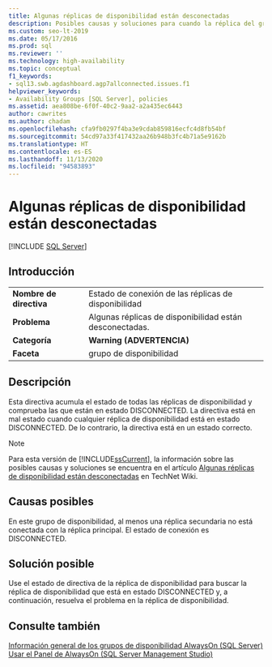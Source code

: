 ```yaml
---
title: Algunas réplicas de disponibilidad están desconectadas
description: Posibles causas y soluciones para cuando la réplica del grupo de disponibilidad está desconectada para un grupo de disponibilidad AlwaysOn de SQL Server.
ms.custom: seo-lt-2019
ms.date: 05/17/2016
ms.prod: sql
ms.reviewer: ''
ms.technology: high-availability
ms.topic: conceptual
f1_keywords:
- sql13.swb.agdashboard.agp7allconnected.issues.f1
helpviewer_keywords:
- Availability Groups [SQL Server], policies
ms.assetid: aea808be-6f0f-40c2-9aa2-a2a435ec6443
author: cawrites
ms.author: chadam
ms.openlocfilehash: cfa9fb0297f4ba3e9cdab859816ecfc4d8fb54bf
ms.sourcegitcommit: 54cd97a33f417432aa26b948b3fc4b71a5e9162b
ms.translationtype: HT
ms.contentlocale: es-ES
ms.lasthandoff: 11/13/2020
ms.locfileid: "94583893"
---
```

# <a name="some-availability-replicas-are-disconnected"></a>Algunas réplicas de disponibilidad están desconectadas
[!INCLUDE [SQL Server](../../../includes/applies-to-version/sqlserver.md)]
    
## <a name="introduction"></a>Introducción  
  
|||  
|-|-|  
|**Nombre de directiva**|Estado de conexión de las réplicas de disponibilidad|  
|**Problema**|Algunas réplicas de disponibilidad están desconectadas.|  
|**Categoría**|**Warning (ADVERTENCIA)**|  
|**Faceta**|grupo de disponibilidad|  
  
## <a name="description"></a>Descripción  
 Esta directiva acumula el estado de todas las réplicas de disponibilidad y comprueba las que están en estado DISCONNECTED. La directiva está en mal estado cuando cualquier réplica de disponibilidad está en estado DISCONNECTED. De lo contrario, la directiva está en un estado correcto.  
  
> [!NOTE]  
>  Para esta versión de [!INCLUDE[ssCurrent](../../../includes/sscurrent-md.md)], la información sobre las posibles causas y soluciones se encuentra en el artículo [Algunas réplicas de disponibilidad están desconectadas](https://go.microsoft.com/fwlink/p/?LinkId=220855) en TechNet Wiki.  
  
## <a name="possible-causes"></a>Causas posibles  
 En este grupo de disponibilidad, al menos una réplica secundaria no está conectada con la réplica principal. El estado de conexión es DISCONNECTED.  
  
## <a name="possible-solution"></a>Solución posible  
 Use el estado de directiva de la réplica de disponibilidad para buscar la réplica de disponibilidad que está en estado DISCONNECTED y, a continuación, resuelva el problema en la réplica de disponibilidad.  
  
## <a name="see-also"></a>Consulte también  
 [Información general de los grupos de disponibilidad AlwaysOn &#40;SQL Server&#41;](../../../database-engine/availability-groups/windows/overview-of-always-on-availability-groups-sql-server.md)   
 [Usar el Panel de AlwaysOn &#40;SQL Server Management Studio&#41;](../../../database-engine/availability-groups/windows/use-the-always-on-dashboard-sql-server-management-studio.md)  
  
  
